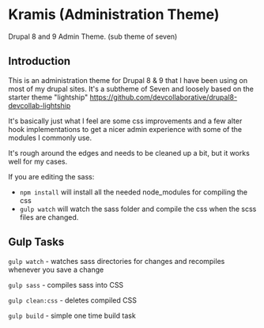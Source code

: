 # Kramis (Administration Theme)
Drupal 8 and 9 Admin Theme. (sub theme of seven)

Introduction
------------
This is an administration theme for Drupal 8 & 9 that I have been using on most of my drupal sites.
It's a subtheme of Seven and loosely based on the starter theme "lightship" https://github.com/devcollaborative/drupal8-devcollab-lightship

It's basically just what I feel are some css improvements and a few alter hook implementations to get a nicer admin experience with some of the modules I commonly use.

It's rough around the edges and needs to be cleaned up a bit, but it works well for my cases.

If you are editing the sass:
- `npm install` will install all the needed node_modules for compiling the css
- `gulp watch` will watch the sass folder and compile the css when the scss files are changed.


Gulp Tasks
--------

`gulp watch` - watches sass directories for changes and recompiles whenever you save a change

`gulp sass` - compiles sass into CSS

`gulp clean:css` - deletes compiled CSS

`gulp build` - simple one time build task



